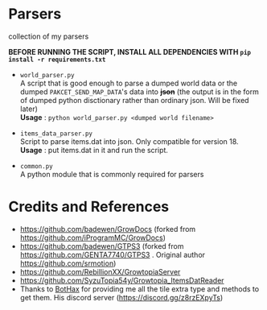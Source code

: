 # Parsers
collection of my parsers<br>

<b/>BEFORE RUNNING THE SCRIPT, INSTALL ALL DEPENDENCIES WITH ```pip install -r requirements.txt```</b><br>

- ```world_parser.py```<br>
  A script that is good enough to parse a dumped world data or the dumped ```PAKCET_SEND_MAP_DATA```'s data into <b/>~~json~~</b> (the output is in the form of dumped python disctionary rather than ordinary json. Will be fixed later) <br>
  <b/>Usage</b> : ```python world_parser.py <dumped world filename>```
  
- ```items_data_parser.py``` <br>
  Script to parse items.dat into json. Only compatible for version 18.<br>
  <b/>Usage</b> : put items.dat in it and run the script. 
  
- ```common.py```<br>
  A python module that is commonly required for parsers
# Credits and References
- https://github.com/badewen/GrowDocs (forked from https://github.com/iProgramMC/GrowDocs)
- https://github.com/badewen/GTPS3 (forked from https://github.com/GENTA7740/GTPS3 . Original author https://github.com/srmotion)
- https://github.com/RebillionXX/GrowtopiaServer 
- https://github.com/SyzuTopia54y/Growtopia_ItemsDatReader 
- Thanks to [BotHax](https://github.com/sTYzaBUvqRIj) for providing me all the tile extra type and methods to get them. His discord server (https://discord.gg/z8rzEXpyTs)

